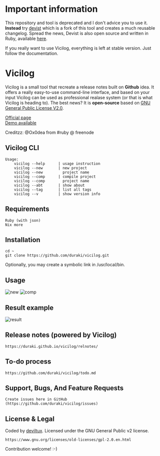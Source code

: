 # Important information
This repository and tool is deprecated and I don't advice you to use it. **Instead** try
[devist](https://devist.io) which is a fork of this tool and creates a much reusable changelog.
Spread the news, Devist is also open source and written in Ruby, available
[here](https://github.com/duraki/devist).
  
If you really want to use Vicilog, everything is left at stable version. Just follow the
documentation.
  
# Vicilog
Vicilog is a small tool that recreate a release notes built on **Github** idea. It offers a really easy-to-use command-line interface, and based on your input Vicilog can be used as professional realase system (or that is what Vicilog is heading to). The best news? It is **open-source** based on [GNU General Public License V2.0](https://www.gnu.org/licenses/old-licenses/gpl-2.0.en.html).

[Official page](https://duraki.github.io/vicilog)  
[Demo available](https://duraki.github.io/vicilog/relnotes)  
  
Creditzz: @Ox0dea from #ruby @ freenode   

## Vicilog CLI
    Usage:
        vicilog --help      | usage instruction
        vicilog --new       | new project
        vicilog --new         project name
        vicilog --comp      | compile project
        vicilog --comp        project name
        vicilog --abt       | show about
        vicilog --tag       | list all tags
        vicilog --v         | show version info

## Requirements
    Ruby (with json)
    Nix more

## Installation
    cd ~
    git clone https://github.com/duraki/vicilog.git

Optionally, you may create a symbolic link in /usr/local/bin.

## Usage
![new](http://duraki.github.io/vicilog/img/new.gif)
![comp](http://duraki.github.io/vicilog/img/comp.gif)

## Result example
![result](http://duraki.github.io/vicilog/img/releg.png)

## Release notes (powered by Vicilog)
    https://duraki.github.io/vicilog/relnotes/
    
## To-do process
    https://github.com/duraki/vicilog/todo.md

## Support, Bugs, And Feature Requests
    Create issues here in GitHub (https://github.com/duraki/vicilog/issues)

## License & Legal
Coded by [deviltux](https://twitter.com/devil_tux).
Licensed under the GNU General Public v2 license.

    https://www.gnu.org/licenses/old-licenses/gpl-2.0.en.html

Contribution welcome! :-)
